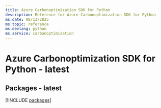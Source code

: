 ```yaml
---
title: Azure Carbonoptimization SDK for Python
description: Reference for Azure Carbonoptimization SDK for Python
ms.date: 08/13/2025
ms.topic: reference
ms.devlang: python
ms.service: carbonoptimization
---
```

# Azure Carbonoptimization SDK for Python - latest
## Packages - latest
[!INCLUDE [packages](carbonoptimization-index.md)]